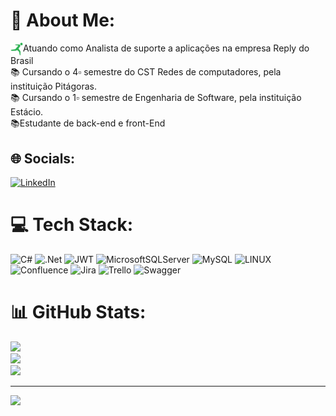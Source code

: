 # 💫 About Me:
<img align="center" alt="Gabriel-Reply" height="20" width="20"
    src="https://github.com/Ualtter031/Ualtter031/blob/main/reply.png">Atuando como Analista de suporte a aplicações na empresa Reply do Brasil<br>📚 Cursando o 4▫ semestre do CST Redes de computadores, pela instituição Pitágoras.<br>📚 Cursando o 1▫ semestre de Engenharia de Software, pela instituição Estácio.<br>📚Estudante de back-end e front-End<br>


## 🌐 Socials:
[![LinkedIn](https://img.shields.io/badge/LinkedIn-%230077B5.svg?logo=linkedin&logoColor=white)](https://linkedin.com/in/https://www.linkedin.com/in/gabriel-ualtter-611227149/) 

# 💻 Tech Stack:
![C#](https://img.shields.io/badge/c%23-%23239120.svg?style=for-the-badge&logo=c-sharp&logoColor=white) ![.Net](https://img.shields.io/badge/.NET-5C2D91?style=for-the-badge&logo=.net&logoColor=white) ![JWT](https://img.shields.io/badge/JWT-black?style=for-the-badge&logo=JSON%20web%20tokens) ![MicrosoftSQLServer](https://img.shields.io/badge/Microsoft%20SQL%20Sever-CC2927?style=for-the-badge&logo=microsoft%20sql%20server&logoColor=white) ![MySQL](https://img.shields.io/badge/mysql-%2300f.svg?style=for-the-badge&logo=mysql&logoColor=white) ![LINUX](https://img.shields.io/badge/Linux-FCC624?style=for-the-badge&logo=linux&logoColor=black) ![Confluence](https://img.shields.io/badge/confluence-%23172BF4.svg?style=for-the-badge&logo=confluence&logoColor=white) ![Jira](https://img.shields.io/badge/jira-%230A0FFF.svg?style=for-the-badge&logo=jira&logoColor=white) ![Trello](https://img.shields.io/badge/Trello-%23026AA7.svg?style=for-the-badge&logo=Trello&logoColor=white) ![Swagger](https://img.shields.io/badge/-Swagger-%23Clojure?style=for-the-badge&logo=swagger&logoColor=white)
# 📊 GitHub Stats:
![](https://github-readme-stats.vercel.app/api?username=Ualtter031&theme=dark&hide_border=true&include_all_commits=false&count_private=false)<br/>
![](https://github-readme-streak-stats.herokuapp.com/?user=Ualtter031&theme=dark&hide_border=true)<br/>
![](https://github-readme-stats.vercel.app/api/top-langs/?username=Ualtter031&theme=dark&hide_border=true&include_all_commits=false&count_private=false&layout=compact)

---
[![](https://visitcount.itsvg.in/api?id=Ualtter031&icon=5&color=0)](https://visitcount.itsvg.in)

<!-- Proudly created with GPRM ( https://gprm.itsvg.in ) -->
